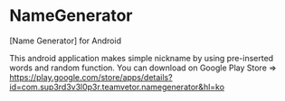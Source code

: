 # NameGenerator
[Name Generator] for Android

This android application makes simple nickname by using pre-inserted words and random function.
You can download on Google Play Store => https://play.google.com/store/apps/details?id=com.sup3rd3v3l0p3r.teamvetor.namegenerator&hl=ko
